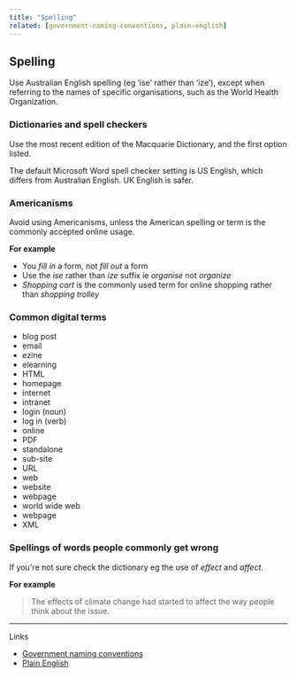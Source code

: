 ```yaml
---
title: "Spelling"
related: [government-naming-conventions, plain-english]
---
```


## Spelling

Use Australian English spelling (eg ‘ise’ rather than ‘ize’), except when referring to the names of specific organisations, such as the World Health Organization.

### Dictionaries and spell checkers

Use the most recent edition of the Macquarie Dictionary, and the first option listed.

The default Microsoft Word spell checker setting is US English, which differs from Australian English. UK English is safer.

### Americanisms

Avoid using Americanisms, unless the American spelling or term is the commonly accepted online usage.

**For example**

- You *fill in* a form, not *fill out* a form
- Use the *ise* rather than *ize* suffix ie *organise* not *organize*
- *Shopping cart* is the commonly used term for online shopping rather than *shopping trolley*

### Common digital terms

- blog post
- email
- ezine
- elearning
- HTML
- homepage
- internet
- intranet
- login (noun)
- log in (verb)
- online
- PDF
- standalone
- sub-site
- URL
- web
- website
- webpage
- world wide web
- webpage
- XML

### Spellings of words people commonly get wrong

If you're not sure check the dictionary eg the use of *effect* and *affect*.

**For example**

> The effects of climate change had started to affect the way people think about the issue.

---

Links

- [Government naming conventions](#government-naming-conventions "Government naming conventions")
- [Plain English](#plain-english "Plain English")

